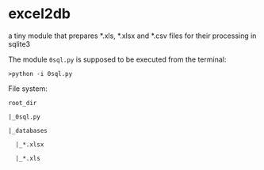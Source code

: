 # excel2db
a tiny module that prepares *.xls, *.xlsx and *.csv files for their processing in sqlite3

The module ```0sql.py``` is supposed to be executed from the terminal:

```
>python -i 0sql.py
```

File system:

```
root_dir

|_0sql.py

|_databases
  
  |_*.xlsx
  
  |_*.xls
```
